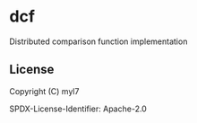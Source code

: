 # dcf

Distributed comparison function implementation

<!-- TODO: Def of comparison functions -->

<!-- TODO: References -->

## License

Copyright (C) myl7

SPDX-License-Identifier: Apache-2.0
